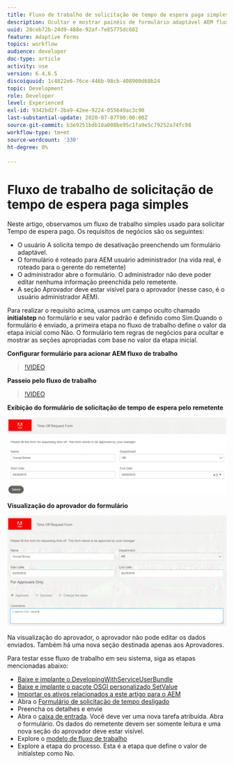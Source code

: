 ```yaml
---
title: Fluxo de trabalho de solicitação de tempo de espera paga simples
description: Ocultar e mostrar painéis de formulário adaptável AEM fluxo de trabalho
uuid: 28ceb72b-24d9-488e-92af-7e85775dc682
feature: Adaptive Forms
topics: workflow
audience: developer
doc-type: article
activity: use
version: 6.4,6.5
discoiquuid: 1c4822e6-76ce-446b-98cb-408900d68b24
topic: Development
role: Developer
level: Experienced
exl-id: 9342bd2f-2ba9-42ee-9224-055649ac3c90
last-substantial-update: 2020-07-07T00:00:00Z
source-git-commit: b3e9251bdb18a008be95c1fa9e5c79252a74fc98
workflow-type: tm+mt
source-wordcount: '330'
ht-degree: 0%

---
```


# Fluxo de trabalho de solicitação de tempo de espera paga simples

Neste artigo, observamos um fluxo de trabalho simples usado para solicitar Tempo de espera pago. Os requisitos de negócios são os seguintes:

* O usuário A solicita tempo de desativação preenchendo um formulário adaptável.
* O formulário é roteado para AEM usuário administrador (na vida real, é roteado para o gerente do remetente)
* O administrador abre o formulário. O administrador não deve poder editar nenhuma informação preenchida pelo remetente.
* A seção Aprovador deve estar visível para o aprovador (nesse caso, é o usuário administrador AEM).

Para realizar o requisito acima, usamos um campo oculto chamado **initialstep** no formulário e seu valor padrão é definido como Sim.Quando o formulário é enviado, a primeira etapa no fluxo de trabalho define o valor da etapa inicial como Não. O formulário tem regras de negócios para ocultar e mostrar as seções apropriadas com base no valor da etapa inicial.

**Configurar formulário para acionar AEM fluxo de trabalho**

>[!VIDEO](https://video.tv.adobe.com/v/28406?quality=12&learn=on)

**Passeio pelo fluxo de trabalho**

>[!VIDEO](https://video.tv.adobe.com/v/28407?quality=12&learn=on)

**Exibição do formulário de solicitação de tempo de espera pelo remetente**

![initialstep](assets/initialstep.gif)

**Visualização do aprovador do formulário**

![aproverview](assets/approversview.gif)

Na visualização do aprovador, o aprovador não pode editar os dados enviados. Também há uma nova seção destinada apenas aos Aprovadores.

Para testar esse fluxo de trabalho em seu sistema, siga as etapas mencionadas abaixo:
* [Baixe e implante o DevelopingWithServiceUserBundle](/help/forms/assets/common-osgi-bundles/DevelopingWithServiceUser.jar)
* [Baixe e implante o pacote OSGI personalizado SetValue](/help/forms/assets/common-osgi-bundles/SetValueApp.core-1.0-SNAPSHOT.jar)
* [Importar os ativos relacionados a este artigo para o AEM](assets/helpxworkflow.zip)
* Abra o [Formulário de solicitação de tempo desligado](http://localhost:4502/content/dam/formsanddocuments/helpx/timeoffrequestform/jcr:content?wcmmode=disabled)
* Preencha os detalhes e envie
* Abra o [caixa de entrada](http://localhost:4502/mnt/overlay/cq/inbox/content/inbox.html). Você deve ver uma nova tarefa atribuída. Abra o formulário. Os dados do remetente devem ser somente leitura e uma nova seção do aprovador deve estar visível.
* Explore o [modelo de fluxo de trabalho](http://localhost:4502/editor.html/conf/global/settings/workflow/models/helpxworkflow.html)
* Explore a etapa do processo. Esta é a etapa que define o valor de initialstep como No.
